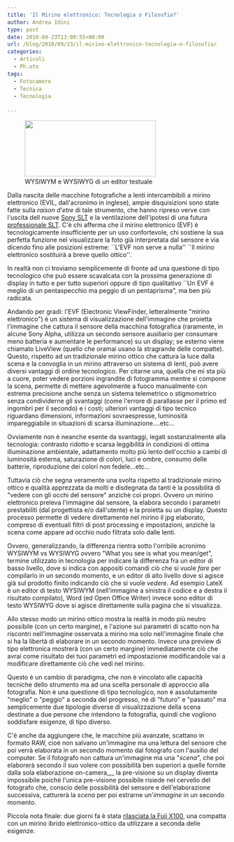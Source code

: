 ```yaml
---
title: 'Il Mirino elettronico: Tecnologia o Filosofia?'
author: Andrea Idini
type: post
date: 2010-09-23T13:09:55+00:00
url: /blog/2010/09/23/il-mirino-elettronico-tecnologia-o-filosofia/
categories:
  - Articoli
  - Ph.oto
tags:
  - Fotocamere
  - Tecnica
  - Tecnologia

---
```

<figure id="attachment_850" aria-describedby="caption-attachment-850" style="width: 300px" class="wp-caption alignright"><a href="/wp-content/uploads/2010/09/EVF.png" rel="lightbox[848]"><img class="size-medium wp-image-850" title="EVF" src="/wp-content/uploads/2010/09/EVF-300x128.png" alt="" width="300" height="128" srcset="http://www.phme.it/wp-content/uploads/2010/09/EVF-300x128.png 300w, http://www.phme.it/wp-content/uploads/2010/09/EVF-1024x438.png 1024w, http://www.phme.it/wp-content/uploads/2010/09/EVF.png 1253w" sizes="(max-width: 300px) 100vw, 300px" /></a><figcaption id="caption-attachment-850" class="wp-caption-text">WYSIWYM e WYSIWYG di un editor testuale</figcaption></figure> 

Dalla nascita delle macchine fotografiche a lenti intercambibili a mirino elettronico (EVIL, dall'acronimo in inglese), ampie disquisizioni sono state fatte sulla _raison d'etre_ di tale strumento, che hanno ripreso verve con l'uscita dell nuove [Sony SLT][1] e la ventilazione dell'ipotesi di una futura [professionale SLT][2]. C'è chi afferma che il mirino elettronico (EVF) è tecnologicamente insufficiente per un uso confortevole, chi sostiene la sua perfetta funzione nel visualizzare la foto già interpretata dal sensore e via dicendo fino alle posizioni estreme: \`\`L'EVF non serve a nulla'' \`\`Il mirino elettronico sostituirà a breve quello ottico''.

In realtà non ci troviamo semplicemente di fronte ad una questione di tipo tecnologico che può essere scavalcata con la prossima generazione di display in tutto e per tutto superiori oppure di tipo qualitativo \`\`Un EVF è meglio di un pentaspecchio ma peggio di un pentaprisma", ma ben più radicata.

<!--more-->

Andando per gradi: l'EVF (Electronic ViewFinder, letteralmente "mirino elettronico") è un sistema di visualizzazione dell'immagine che proietta l'immagine che cattura il sensore della macchina fotografica (raramente, in alcune Sony Alpha, utilizza un secondo sensore ausiliario per consumare meno batteria e aumentare le performance) su un display; se esterno viene chiamato LiveView (quello che oramai usano la stragrande delle compatte). Questo, rispetto ad un tradizionale mirino ottico che cattura la luce dalla scena e la convoglia in un mirino attraverso un sistema di lenti, può avere diversi vantaggi di ordine tecnologico. Per citarne una, quella che mi sta più a cuore, poter vedere porzioni ingrandite di fotogramma mentre si compone la scena, permette di mettere agevolmente a fuoco manualmente con estrema precisione anche senza un sistema telemetrico o stigmometrico senza condividerne gli svantaggi (come l'errore di parallasse per il primo ed ingombri per il secondo) e i costi; ulteriori vantaggi di tipo tecnico riguardano dimensioni, informazioni sovraespresse, luminosità impareggiabile in situazioni di scarsa illuminazione....etc...

Ovviamente non è neanche esente da svantaggi, legati sostanzialmente alla tecnologia: contrasto ridotto e scarsa leggibilità in condizioni di ottima illuminazione ambientale, adattamento molto più lento dell'occhio a cambi di luminosità esterna, saturazione di colori, luci e ombre, consumo delle batterie, riproduzione dei colori non fedele...etc...

Tuttavia ciò che segna veramente una svolta rispetto al tradizionale mirino ottico e qualità apprezzata da molti e disdegnata da tanti è la possibilità di "vedere con gli occhi del sensore" anzichè coi propri. Ovvero un mirino elettronico preleva l'immagine dal sensore, la elabora secondo i parametri prestabiliti (dal progettista e/o dall'utente) e la proietta su un display. Questo processo permette di vedere direttamente nel mirino il jpg elaborato, compreso di eventuali filtri di post processing e impostazioni, anzichè la scena come appare ad occhio nudo filtrata solo dalle lenti.

Ovvero, generalizzando, la differenza rientra sotto l'orribile acronimo WYSIWYM vs WYSIWYG ovvero "What you see is what you mean/get", termine utilizzato in tecnologia per indicare la differenza fra un editor di basso livello, dove si indica con appositi comandi ciò che si vuole _fare_ per compilarlo in un secondo momento, e un editor di alto livello dove si agisce già sul prodotto finito indicando ciò che si vuole _vedere_. Ad esempio LateX è un editor di testo WYSIWYM (nell'immagine a sinistra il codice e a destra il risultato compilato), Word (ed Open Office Writer) invece sono editor di testo WYSIWYG dove si agisce direttamente sulla pagina che si visualizza.

Allo stesso modo un mirino ottico mostra la realtà in modo più neutro possibile (con un certo margine), e l'azione sui parametri di scatto non ha riscontri nell'immagine osservata a mirino ma solo nell'immagine finale che si ha la libertà di elaborare in un secondo momento. Invece una preview di tipo elettronica mostrerà (con un certo margine) immediatamente ciò che avrai come risultato dei tuoi parametri ed impostazionie modificandole vai a modificare direttamente ciò che vedi nel mirino.

Questo è un cambio di paradigma, che non è vincolato alle capacità tecniche dello strumento ma ad una scelta personale di approccio alla fotografia. Non è una questione di tipo tecnologico, non è assolutamente "meglio" o "peggio" a seconda del progresso, nè di "futuro" e "passato" ma semplicemente due tipologie diverse di visualizzazione della scena destinate a due persone che intendono la fotografia, quindi che vogliono soddisfare esigenze, di tipo diverso.

C'è anche da aggiungere che, le macchine più avanzate, scattano in formato RAW, cioè non salvano un'immagine ma una lettura del sensore che poi verrà elaborata in un secondo momento dal fotografo con l'ausilio del computer. Se il fotografo non cattura un'immagine ma una "_scena_", che poi elaborerà secondo il suo volere con possibilità ben superiori a quelle fornite dalla sola elaborazione on-camera_,_ la pre-visione su un display diventa impossibile poichè l'unica pre-visione possibile risiede nel cervello del fotografo che, conscio delle possibilità del sensore e dell'elaborazione successiva, catturerà la _scena_ per poi estrarne un'_immagine_ in un secondo momento.

Piccola nota finale: due giorni fa è stata [rilasciata la Fuji X100][3], una compatta con un mirino ibrido elettronico-ottico da utilizzare a seconda delle esigenze.

 [1]: http://www.dpreview.com/reviews/sonyslta55/
 [2]: http://www.hwupgrade.it/news/fotografia-digitale/le-ammiraglie-reflex-sony-perderanno-lo-specchio_33816.html
 [3]: http://www.phme.it/forum/showthread.php?tid=175&pid=1238#pid1238